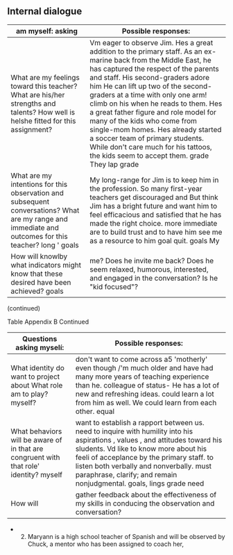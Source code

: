 ## Internal dialogue

| am myself: asking                                                                                                                                     | Possible responses:                                                                                                                                                                                                                                                                                                                                                                                                                                                                                                                                        |
|-------------------------------------------------------------------------------------------------------------------------------------------------------|------------------------------------------------------------------------------------------------------------------------------------------------------------------------------------------------------------------------------------------------------------------------------------------------------------------------------------------------------------------------------------------------------------------------------------------------------------------------------------------------------------------------------------------------------------|
| What are my feelings toward this teacher? What are his/her strengths and talents? How well is helshe fitted for this assignment?                      | Vm eager to observe Jim. Hes a great addition to the primary staff. As an ex-marine back from the Middle East, he has captured the respect of the parents and staff. His second-graders adore him He can lift up two of the second-graders at a time with only one arm! climb on his when he reads to them. Hes a great father figure and role model for many of the kids who come from single-mom homes. Hes already started a soccer team of primary students. While don't care much for his tattoos, the kids seem to accept them. grade They lap grade |
| What are my intentions for this observation and subsequent conversations? What are my range and immediate and outcomes for this teacher? long ' goals | My long-range for Jim is to keep him in the profession. So many first-year teachers get discouraged and But think Jim has a bright future and want him to feel efficacious and satisfied that he has made the right choice. more immediate are to build trust and to have him see me as a resource to him goal quit. goals My                                                                                                                                                                                                                              |
| How will knowlby what indicators might know that these desired have been achieved? goals                                                              | me? Does he invite me back? Does he seem relaxed, humorous, interested, and engaged in the conversation? Is he "kid focused"?                                                                                                                                                                                                                                                                                                                                                                                                                              |

(continued)

Table Appendix B Continued

| Questions asking myselí:                                                                                       | Possible responses:                                                                                                                                                                                                                                                                                                                    |
|----------------------------------------------------------------------------------------------------------------|----------------------------------------------------------------------------------------------------------------------------------------------------------------------------------------------------------------------------------------------------------------------------------------------------------------------------------------|
| What identity do want to project about What role am to play? myself?                                           | don't want to come across a5 'motherly' even though /'m much older and have had many more years of teaching experience than he. colleague of status- He has a lot of new and refreshing ideas. could learn a lot from him as well. We could learn from each other. equal                                                               |
| What behaviors will be aware of in that are congruent with that role' identity? myself                         | want to establish a rapport between us. need to inquire with humility into his aspirations , values , and attitudes toward his sludents. Vd like to know more about his feeli of acceplance by the primary staff. to listen both verbally and nonverbally. must paraphrase, clarify; and remain nonjudgmental. goals, lings grade need |
| How will | gather feedback about the effectiveness of my skills in conducing the observation and conversation? | must remember to invite him to retlect on this conversation and what it meant to hin. want him to give me some ieedback as to what know what should do differently next time.                                                                                                                                                          |

- 2. Maryann is a high school teacher of Spanish and will be observed by Chuck, a mentor who has been assigned to coach her,